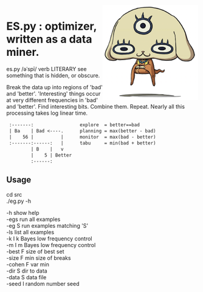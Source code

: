<img align=right width=250 src="/docs/espy.png">

# ES.py :  optimizer, written as a data miner.  

es.py /əˈspī/ verb LITERARY see something that is hidden, or obscure.
  
Break the data up into regions of 'bad' and 'better'. 'Interesting'
things occur at very different frequencies in 'bad' and 'better'.
Find interesting bits. Combine them. Repeat. Nearly all this
processing takes log linear time.

     :-------:                 explore  = better==bad
     | Ba    | Bad <----.      planning = max(better - bad)
     |    56 |          |      monitor  = max(bad - better)
     :-------:------:   |      tabu     = min(bad + better)
             | B    |   v
             |    5 | Better
             :------:

## Usage

cd src  
./eg.py -h

 -h            show help   
 -egs          run all examples   
 -eg S         run examples matching 'S'  
 -ls           list all examples   
 -k I          k Bayes low frequency control  
 -m I          m Bayes low frequency control  
 -best F       size of best set  
 -size F       min size of breaks  
 -cohen F      var min  
 -dir S        dir to data  
 -data S       data file  
 -seed I       random number seed  
